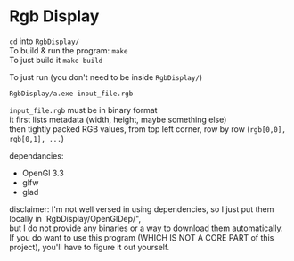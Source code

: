 # Rgb Display

`cd` into `RgbDisplay/`  
To build & run the program: `make`  
To just build it `make build`  

To just run (you don't need to be inside `RgbDisplay/`)  
```
RgbDisplay/a.exe input_file.rgb  
```

`input_file.rgb` must be in binary format  
it first lists metadata (width, height, maybe something else)  
then tightly packed RGB values, from top left corner, row by row (`rgb[0,0], rgb[0,1], ...`)  

dependancies:  
 - OpenGl 3.3  
 - glfw  
 - glad  

disclaimer: I'm not well versed in using dependencies, so I just put them locally in `RgbDisplay/OpenGlDep/",  
but I do not provide any binaries or a way to download them automatically.  
If you do want to use this program (WHICH IS NOT A CORE PART of this project), you'll have to figure it out yourself.  
